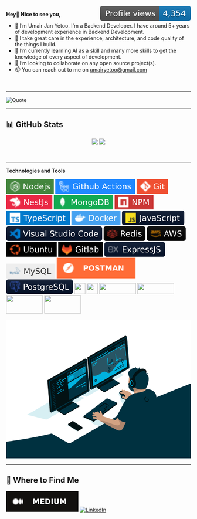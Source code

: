 <img src="https://github.com/umairjyetoo/umairjyetoo/blob/main/profileViews.svg" align="right"/>


**Hey👋 Nice to see you,**
- 🧑 I’m Umair Jan Yetoo. I'm a Backend Developer. I have around 5+ years of development experience in Backend Development. 
- 👀 I take great care in the experience, architecture, and code quality of the things I build.
- 🌱 I’m currently learning AI as a skill and many more skills to get the knowledge of every aspect of development.
- 💞️ I’m looking to collaborate on any open source project(s).
- 📫 You can reach out to me on umairyetoo@gmail.com

<br/>


---

![Quote](https://img.shields.io/badge/Code%20is%20like%20humor.-If%20you%20have%20to%20explain%20it,%20it’s%20bad.-blueviolet?style=for-the-badge)

---

## 📊 GitHub Stats

<p align="center">
  <img src="https://github-readme-stats.vercel.app/api?username=umairyetoo&show_icons=true&theme=tokyonight&count_private=true" height="200"/>
  <img src="https://streak-stats.demolab.com?user=umairyetoo&theme=tokyonight" height="200"/>
</p>
<br/>


---

**Technologies and Tools**

![NodeJs](https://github.com/umairjyetoo/umairjyetoo/blob/main/NodeJs.svg) ![Github Actions](https://github.com/umairjyetoo/umairjyetoo/blob/main/Github%20Actions.svg) ![Git](https://github.com/umairjyetoo/umairjyetoo/blob/main/Git.svg) ![NestJs](https://github.com/umairjyetoo/umairjyetoo/blob/main/NestJs.svg) ![MongoDB](https://github.com/umairjyetoo/umairjyetoo/blob/main/MongoDb.svg) ![NPM](https://github.com/umairjyetoo/umairjyetoo/blob/main/Npm.svg) ![TypeScript](https://github.com/umairjyetoo/umairjyetoo/blob/main/Typescript.svg) ![Docker](https://github.com/umairjyetoo/umairjyetoo/blob/main/docker.svg) ![JavaScript](https://github.com/umairjyetoo/umairjyetoo/blob/main/JS.svg) ![VsCode](https://github.com/umairjyetoo/umairjyetoo/blob/main/VSCODE.svg)
![Redis](https://github.com/umairjyetoo/umairjyetoo/blob/main/Redis.svg) ![AWS](https://github.com/umairjyetoo/umairjyetoo/blob/main/AWS.svg) ![Ubuntu](https://github.com/umairjyetoo/umairjyetoo/blob/main/Ubuntu.svg) ![GitLab](https://github.com/umairjyetoo/umairjyetoo/blob/main/Gitlab.svg) ![ExpressJs](https://github.com/umairjyetoo/umairjyetoo/blob/main/expressjs.svg) ![MySQL](https://github.com/umairjyetoo/umairjyetoo/blob/main/MySQL.svg) ![Postman](https://github.com/umairjyetoo/umairjyetoo/blob/main/Postman.svg)  ![PostgreSQL](https://github.com/umairjyetoo/umairjyetoo/blob/main/postgresssssssssss.svg)
<img src="https://cdn.jsdelivr.net/gh/devicons/devicon/icons/kubernetes/kubernetes-plain.svg" width="30" height="30"/> 
<img src="https://cdn.jsdelivr.net/gh/devicons/devicon/icons/azure/azure-original.svg" width="30" height="30"/> 
<img src="https://img.shields.io/badge/RabbitMQ-FF6600?style=for-the-badge&logo=rabbitmq&logoColor=white" width="100" height="30"/> 
<img src="https://img.shields.io/badge/CI%2FCD-blue?style=for-the-badge&logo=githubactions&logoColor=white" width="100" height="30"/> 
<img src="https://img.shields.io/badge/Microservices-architecture-informational?style=for-the-badge" width="100" height="50"/> 
<img src="https://img.shields.io/badge/Agile-Methodology-green?style=for-the-badge" width="100" height="50"/>


![code.gif](https://github.com/umairjyetoo/umairjyetoo/blob/main/code.gif)


---


## 🔗 Where to Find Me

[![Medium](https://github.com/umairjyetoo/umairjyetoo/blob/main/Medium.svg)](https://umairyetoo.medium.com/)
[![LinkedIn](https://img.shields.io/badge/LinkedIn-0A66C2?style=for-the-badge&logo=linkedin&logoColor=white)](https://www.linkedin.com/in/umair-yatoo/)



